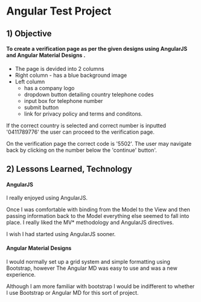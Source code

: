 # Angular Test Project #


## __1) Objective__ ##
#### To create a verification page as per the given designs using __AngularJS__ and __Angular Material Designs__ . ####
- The page is devided into 2 columns 
- Right column - has a blue background image
- Left column 
    - has a company logo
    - dropdown button detailing country telephone codes
    - input box for telephone number
    - submit button
    - link for privacy policy and terms and conditons.

If the correct country is selected and correct number is inputted '0411789776' the user can proceed to the verification page. 

On the verification page the correct code is '5502'. The user may navigate back by clicking on the number below the 'continue' button'.

## __2) Lessons Learned, Technology__ ##

#### __AngularJS__ ####
I really enjoyed using AngularJS. 

Once I was comfortable with binding from the Model to the View and then passing information back to the Model everything else seemed to fall into place.
I really liked the MV* methodology and AngularJS directives.

I wish I had started using AngularJS sooner.
 
#### __Angular Material Designs__ ####
I would normally set up a grid system and simple formatting using Bootstrap, however The Angular MD was easy to use and was a new experience. 

Although I am more familiar with bootstrap I would be indifferent to whether I use Bootstrap or Angular MD for this sort of project.